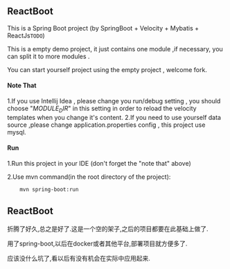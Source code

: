 ## ReactBoot
This is a Spring Boot project (by SpringBoot + Velocity + Mybatis + ReactJs`TODO`)

This is a empty demo project, it just contains one module ,if necessary, you can split it to more modules .

You can start yourself project using the empty project , welcome fork.

#### Note That
1.If you use Intellij Idea , please change you run/debug setting , you should choose "$MODULE_DIR$" in this setting in order to reload the velocity templates when you change it's content.
2.If you need to use yourself data source ,please change application.properties config , this project use mysql.

#### Run
1.Run this project in your IDE (don't forget the  "note that" above)

2.Use mvn command(in the root directory of the project):
```bash
    mvn spring-boot:run
```

## ReactBoot

折腾了好久,总之是好了.这是一个空的架子,之后的项目都要在此基础上做了.

用了spring-boot,以后在docker或者其他平台,部署项目就方便多了.

应该没什么坑了,看以后有没有机会在实际中应用起来.